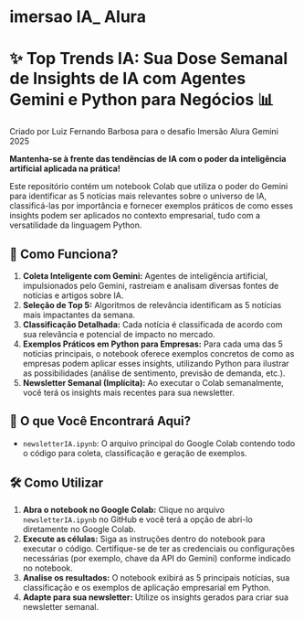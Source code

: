 # imersao IA_ Alura 
# ✨ Top Trends IA: Sua Dose Semanal de Insights de IA com Agentes Gemini e Python para Negócios 📊

Criado por Luiz Fernando Barbosa para o desafio Imersão Alura Gemini 2025

**Mantenha-se à frente das tendências de IA com o poder da inteligência artificial aplicada na prática!**

Este repositório contém um notebook Colab que utiliza o poder do Gemini para identificar as 5 notícias mais relevantes sobre o universo de IA, classificá-las por importância e fornecer exemplos práticos de como esses insights podem ser aplicados no contexto empresarial, tudo com a versatilidade da linguagem Python.

## 🚀 Como Funciona?

1.  **Coleta Inteligente com Gemini:** Agentes de inteligência artificial, impulsionados pelo Gemini, rastreiam e analisam diversas fontes de notícias e artigos sobre IA.
2.  **Seleção de Top 5:** Algoritmos de relevância identificam as 5 notícias mais impactantes da semana.
3.  **Classificação Detalhada:** Cada notícia é classificada de acordo com sua relevância e potencial de impacto no mercado.
4.  **Exemplos Práticos em Python para Empresas:** Para cada uma das 5 notícias principais, o notebook oferece exemplos concretos de como as empresas podem aplicar esses insights, utilizando Python para ilustrar as possibilidades (análise de sentimento, previsão de demanda, etc.).
5.  **Newsletter Semanal (Implícita):** Ao executar o Colab semanalmente, você terá os insights mais recentes para sua newsletter.

## 📂 O que Você Encontrará Aqui?

* `newsletterIA.ipynb`: O arquivo principal do Google Colab contendo todo o código para coleta, classificação e geração de exemplos.

## 🛠️ Como Utilizar

1.  **Abra o notebook no Google Colab:** Clique no arquivo `newsletterIA.ipynb` no GitHub e você terá a opção de abri-lo diretamente no Google Colab.
2.  **Execute as células:** Siga as instruções dentro do notebook para executar o código. Certifique-se de ter as credenciais ou configurações necessárias (por exemplo, chave da API do Gemini) conforme indicado no notebook.
3.  **Analise os resultados:** O notebook exibirá as 5 principais notícias, sua classificação e os exemplos de aplicação empresarial em Python.
4.  **Adapte para sua newsletter:** Utilize os insights gerados para criar sua newsletter semanal.

